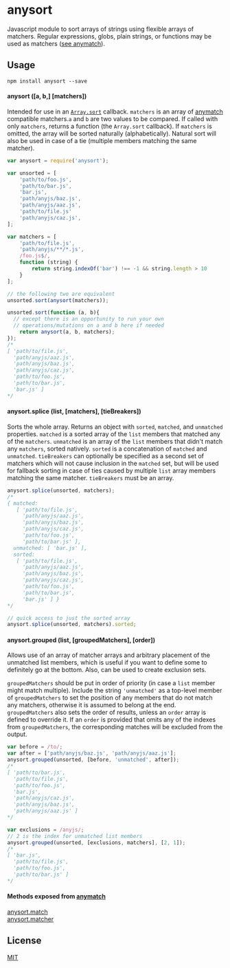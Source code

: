 anysort
=======
Javascript module to sort arrays of strings using flexible arrays of matchers.
Regular expressions, globs, plain strings, or functions may be used as matchers
([see anymatch](https://github.com/es128/anymatch)).

Usage
-----
`npm install anysort --save`

#### anysort ([a, b,] [matchers])
Intended for use in an [`Array.sort`](https://developer.mozilla.org/en-US/docs/Web/JavaScript/Reference/Global_Objects/Array/sort)
callback. `matchers` is an array of [anymatch](https://github.com/es128/anymatch)
compatible matchers.`a` and `b` are two values to be compared. If called with
only `matchers`, returns a function (the `Array.sort` callback). If `matchers`
is omitted, the array will be sorted naturally (alphabetically). Natural sort
will also be used in case of a tie (multiple members matching the same matcher).

```js
var anysort = require('anysort');

var unsorted = [
	'path/to/foo.js',
	'path/to/bar.js',
	'bar.js',
	'path/anyjs/baz.js',
	'path/anyjs/aaz.js',
	'path/to/file.js'
	'path/anyjs/caz.js',
];

var matchers = [
	'path/to/file.js',
	'path/anyjs/**/*.js',
	/foo.js$/,
	function (string) {
		return string.indexOf('bar') !== -1 && string.length > 10
	}
];

// the following two are equivalent
unsorted.sort(anysort(matchers));

unsorted.sort(function (a, b){
  // except there is an opportunity to run your own
  // operations/mutations on a and b here if needed
	return anysort(a, b, matchers);
});
/*
[ 'path/to/file.js',
  'path/anyjs/aaz.js',
  'path/anyjs/baz.js',
  'path/anyjs/caz.js',
  'path/to/foo.js',
  'path/to/bar.js',
  'bar.js' ]
*/
```

#### anysort.splice (list, [matchers], [tieBreakers])
Sorts the whole array. Returns an object with `sorted`, `matched`, and
`unmatched` properties. `matched` is a sorted array of the `list` members that
matched any of the `matchers`. `unmatched` is an array of the `list` members
that didn't match any `matchers`, sorted natively. `sorted` is a concatenation
of `matched` and `unmatched`. `tieBreakers` can optionally be specified as a 
second set of matchers which will not cause inclusion in the `matched` set, but
will be used for fallback sorting in case of ties caused by multiple `list`
array members matching the same matcher. `tieBreakers` must be an array.

```js
anysort.splice(unsorted, matchers);
/*
{ matched:
   [ 'path/to/file.js',
     'path/anyjs/aaz.js',
     'path/anyjs/baz.js',
     'path/anyjs/caz.js',
     'path/to/foo.js',
     'path/to/bar.js' ],
  unmatched: [ 'bar.js' ],
  sorted:
   [ 'path/to/file.js',
     'path/anyjs/aaz.js',
     'path/anyjs/baz.js',
     'path/anyjs/caz.js',
     'path/to/foo.js',
     'path/to/bar.js',
     'bar.js' ] }
*/

// quick access to just the sorted array
anysort.splice(unsorted, matchers).sorted;
```

#### anysort.grouped (list, [groupedMatchers], [order])
Allows use of an array of matcher arrays and arbitrary placement of the
unmatched list members, which is useful if you want to define some to definitely
go at the bottom. Also, can be used to create exclusion sets.

`groupedMatchers` should be put in order of priority (in case a `list` member
might match multiple). Include the string `'unmatched'` as a top-level member of
`groupedMatchers` to set the position of any members that do not match any
matchers, otherwise it is assumed to belong at the end. `groupedMatchers` also
sets the order of results, unless an `order` array is defined to override it. If
an `order` is provided that omits any of the indexes from `groupedMatchers`, the
corresponding matches will be excluded from the output.

```js
var before = /to/;
var after = ['path/anyjs/baz.js', 'path/anyjs/aaz.js'];
anysort.grouped(unsorted, [before, 'unmatched', after]);
/*
[ 'path/to/bar.js',
  'path/to/file.js',
  'path/to/foo.js',
  'bar.js',
  'path/anyjs/caz.js',
  'path/anyjs/baz.js',
  'path/anyjs/aaz.js' ]
*/

var exclusions = /anyjs/;
// 2 is the index for unmatched list members
anysort.grouped(unsorted, [exclusions, matchers], [2, 1]);
/*
[ 'bar.js',
  'path/to/file.js',
  'path/to/foo.js',
  'path/to/bar.js' ]
*/
```

#### Methods exposed from [anymatch](https://github.com/es128/anymatch#anymatch)
[anysort.match](https://github.com/es128/anymatch#anymatch-matchers-teststring-returnindex)  
[anysort.matcher](https://github.com/es128/anymatch#anymatchmatcher-matchers)

License
-------
[MIT](https://raw.github.com/es128/anysort/master/LICENSE)
